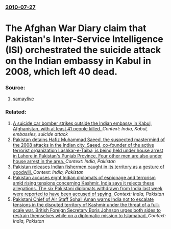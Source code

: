 ### [2010-07-27](/news/2010/07/27/index.md)

# The Afghan War Diary claim that Pakistan's Inter-Service Intelligence (ISI) orchestrated the suicide attack on the Indian embassy in Kabul in 2008, which left 40 dead. 




### Source:

1. [samaylive](http://english.samaylive.com/world/676469784.html)

### Related:

1. [ A suicide car bomber strikes outside the Indian embassy in Kabul, Afghanistan, with at least 41 people killed. ](/news/2008/07/7/a-suicide-car-bomber-strikes-outside-the-indian-embassy-in-kabul-afghanistan-with-at-least-41-people-killed.md) _Context: India, Kabul, embassies, suicide attack_
2. [Pakistan detains Hafiz Muhammad Saeed, the suspected mastermind of the 2008 attacks in the Indian city. Saeed, co-founder of the active terrorist organization Lashkar-e-Taiba, is being held under house arrest in Lahore in Pakistan's Punjab Province. Four other men are also under house arrest in the area. ](/news/2017/01/31/pakistan-detains-hafiz-muhammad-saeed-the-suspected-mastermind-of-the-2008-attacks-in-the-indian-city-saeed-co-founder-of-the-active-terr.md) _Context: India, Pakistan_
3. [Pakistan releases Indian fishermen caught in its territory as a gesture of goodwill. ](/news/2016/12/25/pakistan-releases-indian-fishermen-caught-in-its-territory-as-a-gesture-of-goodwill.md) _Context: India, Pakistan_
4. [Pakistan accuses eight Indian diplomats of espionage and terrorism amid rising tensions concerning Kashmir. India says it rejects these allegations. The six Pakistani diplomats withdrawn from India last week were reported to have been accused of spying. ](/news/2016/11/3/pakistan-accuses-eight-indian-diplomats-of-espionage-and-terrorism-amid-rising-tensions-concerning-kashmir-india-says-it-rejects-these-alle.md) _Context: India, Pakistan_
5. [Pakistani Chief of Air Staff Sohail Aman warns India not to escalate tensions in the disputed territory of Kashmir under the threat of a full-scale war. British Foreign Secretary Boris Johnson urges both sides to restrain themselves while on a diplomatic mission to Islamabad. ](/news/2016/11/24/pakistani-chief-of-air-staff-sohail-aman-warns-india-not-to-escalate-tensions-in-the-disputed-territory-of-kashmir-under-the-threat-of-a-ful.md) _Context: India, Pakistan_
